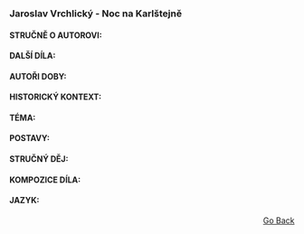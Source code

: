 ### Jaroslav Vrchlický - Noc na Karlštejně

#### STRUČNĚ O AUTOROVI:

#### DALŠÍ DÍLA:

#### AUTOŘI DOBY:

#### HISTORICKÝ KONTEXT:

#### TÉMA:

#### POSTAVY:

#### STRUČNÝ DĚJ:

#### KOMPOZICE DÍLA:

#### JAZYK:

<p align="right">
  <a href="https://github.com/neostetic/maturita">Go Back</a>
</p>
